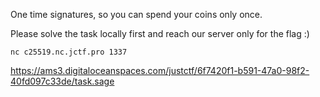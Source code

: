 One time signatures, so you can spend your coins only once.

Please solve the task locally first and reach our server only for the flag :)

```
nc c25519.nc.jctf.pro 1337
```

https://ams3.digitaloceanspaces.com/justctf/6f7420f1-b591-47a0-98f2-40fd097c33de/task.sage
